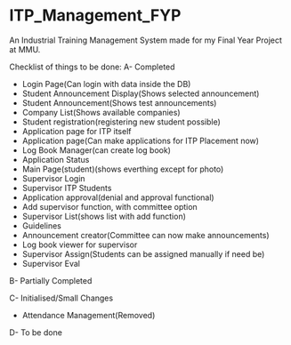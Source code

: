 # ITP_Management_FYP

An Industrial Training Management System made for my Final Year Project at MMU.

Checklist of things to be done:
A- Completed

- Login Page(Can login with data inside the DB)
- Student Announcement Display(Shows selected announcement)
- Student Announcement(Shows test announcements)
- Company List(Shows available companies)
- Student registration(registering new student possible)
- Application page for ITP itself
- Application page(Can make applications for ITP Placement now)
- Log Book Manager(can create log book)
- Application Status
- Main Page(student)(shows everthing except for photo)
- Supervisor Login
- Supervisor ITP Students
- Application approval(denial and approval functional)
- Add supervisor function, with committee option
- Supervisor List(shows list with add function)
- Guidelines
- Announcement creator(Committee can now make announcements)
- Log book viewer for supervisor
- Supervisor Assign(Students can be assigned manually if need be)
- Supervisor Eval

B- Partially Completed

C- Initialised/Small Changes

- Attendance Management(Removed)

D- To be done
